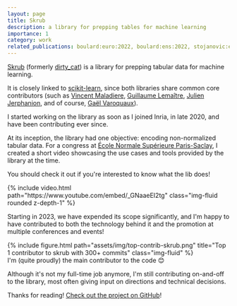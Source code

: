 ```yaml
---
layout: page
title: Skrub
description: a library for prepping tables for machine learning
importance: 1
category: work
related_publications: boulard:euro:2022, boulard:ens:2022, stojanovic:euro:2023
---
```


[Skrub](https://github.com/skrub-data/skrub) (formerly [dirty_cat](https://github.com/dirty-cat/dirty_cat)) is a library for prepping tabular data for machine learning.

It is closely linked to [scikit-learn](https://github.com/scikit-learn/scikit-learn), since both libraries share common core contributors (such as [Vincent Maladiere](https://github.com/Vincent-Maladiere), [Guillaume Lemaître](https://github.com/glemaitre), [Julien Jerphanion](https://github.com/jjerphan), and of course, [Gaël Varoquaux](https://github.com/GaelVaroquaux)).

I started working on the library as soon as I joined Inria, in late 2020, and have been contributing ever since.

At its inception, the library had one objective: encoding non-normalized tabular data.
For a congress at [École Normale Supérieure Paris-Saclay](https://en.wikipedia.org/wiki/%C3%89cole_normale_sup%C3%A9rieure_Paris-Saclay), I created a short video showcasing the use cases and tools provided by the library at the time.

You should check it out if you're interested to know what the lib does!

<div class="row mt-3">
    {% include video.html path="https://www.youtube.com/embed/_GNaaeEI2tg" class="img-fluid rounded z-depth-1" %}
</div>

Starting in 2023, we have expended its scope significantly, and I'm happy to have contributed to both the technology behind it and the promotion at multiple conferences and events!

<div class="row justify-content-center">
    <div class="col-7 mt-3 mt-md-0">
        {% include figure.html path="assets/img/top-contrib-skrub.png" title="Top 1 contributor to skrub with 300+ commits" class="img-fluid" %}
    </div>
</div>
<div class="caption">
    I'm (quite proudly) the main contributor to the code 😊
</div>

Although it's not my full-time job anymore, I'm still contributing on-and-off to the library, most often giving input on directions and technical decisions.

Thanks for reading! [Check out the project on GitHub](https://github.com/skrub-data/skrub)!
